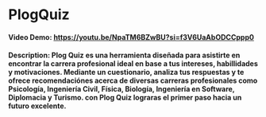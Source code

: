 # PlogQuiz
#### Video Demo: https://youtu.be/NpaTM6BZwBU?si=f3V6UaAbODCCppp0
#### Description: Plog Quiz es una herramienta diseñada para asistirte en encontrar la carrera profesional ideal en base a tus intereses, habillidades y motivaciones. Mediante un cuestionario, analiza tus respuestas y te ofrece recomendaciónes acerca de diversas carreras profesionales como Psicología, Ingeniería Civil, Física, Biología, Ingeniería en Software, Diplomacia y Turismo. con Plog Quiz lograras el primer paso hacia un futuro excelente.

